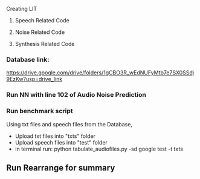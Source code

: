 Creating LIT

1) Speech Related Code

2) Noise Related Code

3) Synthesis Related Code

### Database link:

https://drive.google.com/drive/folders/1gCBO3R_wEdNUFyMtb7e7SX0SSdj9EzKw?usp=drive_link
### Run NN with line 102 of Audio Noise Prediction

### Run benchmark script
Using txt files and speech files from the Database,
- Upload txt files into "txts" folder
- Upload speech files into "test" folder
- in terminal run:
  python tabulate_audiofiles.py -sd google test -t txts

## Run Rearrange for summary
